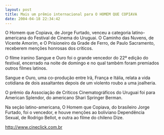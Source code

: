 ```yaml
---
layout: post
title: Mais um prêmio internacional para O HOMEM QUE COPIAVA
date: 2004-04-18 22:34:42
---
```

O Homem que Copiava, de Jorge Furtado, venceu a categoria latino-americana do Festival de Cinema do Uruguai. O Caminho das Nuvens, de Vicente Amorim, e O Prisioneiro da Grade de Ferro, de Paulo Sacramento, receberem menções honrosas dos críticos.

O filme iranino Sangue e Ouro foi o grande vencedor do 22º edição do festival, encerrado na noite de domingo e no qual também foram premiados outros filmes latinos.

Sangue e Ouro, uma co-produção entre Irã, França e Itália, relata a vida cotidiana de dois assaltantes depois de um violento roubo a uma joalheria.

O prêmio da Associação de Críticos Cinematográficos do Uruguai foi para American Splendor, do americano Shari Springer Berman.

Na seção latino-americana, O Homem que Copiava, do brasileiro Jorge Furtado, foi o vencedor, e houve menções ao boliviano Dependência Sexual, de Rodrigo Bellot, e outra ao filme do chileno Dize.

http://www.cineclick.com.br